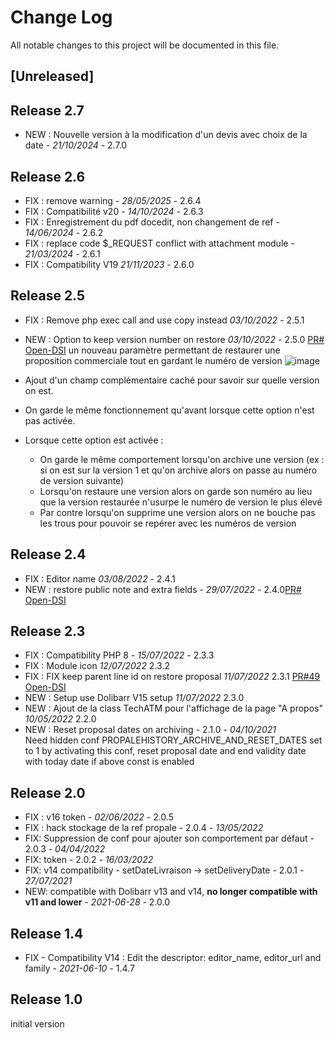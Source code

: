 # Change Log
All notable changes to this project will be documented in this file.

## [Unreleased]



## Release 2.7
- NEW : Nouvelle version à la modification d'un devis avec choix de la date - *21/10/2024* - 2.7.0

## Release 2.6
- FIX : remove warning - *28/05/2025* - 2.6.4  
- FIX : Compatibilité v20 - *14/10/2024* - 2.6.3
- FIX : Enregistrement du pdf docedit, non changement de ref - *14/06/2024* - 2.6.2  
- FIX : replace code $_REQUEST  conflict with attachment module - *21/03/2024* - 2.6.1  
- FIX : Compatibility V19  *21/11/2023* - 2.6.0

## Release 2.5

- FIX : Remove php exec call and use copy instead  *03/10/2022* - 2.5.1
- NEW : Option to keep version number on restore  *03/10/2022* - 2.5.0 [PR# Open-DSI](https://github.com/ATM-Consulting/dolibarr_module_propalehistory/pull/56)
  un nouveau paramètre permettant de restaurer une proposition commerciale tout en gardant le numéro de version
    ![image](https://user-images.githubusercontent.com/45359511/182880333-4a486bb5-9067-446e-af5d-8d2cfc1eebed.png)

- Ajout d'un champ complémentaire caché pour savoir sur quelle version on est.
- On garde le même fonctionnement qu'avant lorsque cette option n'est pas activée.

- Lorsque cette option est activée :
  - On garde le même comportement lorsqu'on archive une version (ex : si on est sur la version 1 et qu'on archive alors on passe au numéro de version suivante)
  - Lorsqu'on restaure une version alors on garde son numéro au lieu que la version restaurée n'usurpe le numéro de version le plus élevé
  - Par contre lorsqu'on supprime une version alors on ne bouche pas les trous pour pouvoir se repérer avec les numéros de version


## Release 2.4

- FIX : Editor name *03/08/2022* - 2.4.1
- NEW : restore public note and extra fields  - *29/07/2022* - 2.4.0[PR# Open-DSI](https://github.com/ATM-Consulting/dolibarr_module_propalehistory/pull/55)

## Release 2.3

- FIX : Compatibility PHP 8 - *15/07/2022* - 2.3.3
- FIX : Module icon *12/07/2022* 2.3.2
- FIX : FIX keep parent line id on restore proposal *11/07/2022* 2.3.1 [PR#49 Open-DSI](https://github.com/ATM-Consulting/dolibarr_module_propalehistory/pull/49)
- NEW : Setup use Dolibarr V15 setup  *11/07/2022* 2.3.0
- NEW : Ajout de la class TechATM pour l'affichage de la page "A propos" *10/05/2022* 2.2.0
- NEW : Reset proposal dates on archiving - 2.1.0 - *04/10/2021*  
  Need hidden conf PROPALEHISTORY_ARCHIVE_AND_RESET_DATES set to 1
  by activating this conf, reset proposal date and end validity date with today date if above const is enabled


## Release 2.0
- FIX : v16 token - *02/06/2022* - 2.0.5  
- FIX : hack stockage de la ref propale - 2.0.4 - *13/05/2022*
- FIX: Suppression de conf pour ajouter son comportement par défaut - 2.0.3 - *04/04/2022*
- FIX: token  - 2.0.2 - *16/03/2022*
- FIX: v14 compatibility - setDateLivraison -> setDeliveryDate - 2.0.1 - *27/07/2021*
- NEW: compatible with Dolibarr v13 and v14, **no longer compatible with v11 and lower** - *2021-06-28* - 2.0.0

## Release 1.4

- FIX - Compatibility V14 : Edit the descriptor: editor_name, editor_url and family - *2021-06-10* - 1.4.7


## Release 1.0

initial version
